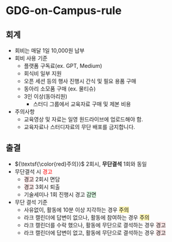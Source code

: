 # GDG-on-Campus-rule
## 회계
  - 회비는 매달 1일 10,000원 납부
  - 회비 사용 기준
    - 플랫폼 구독료(ex. GPT, Medium)
    - 회식비 일부 지원
    - 오픈 세션 등의 행사 진행시 간식 및 필요 용품 구매
    - 동아리 소모품 구매 (ex. 물티슈)
    - 3인 이상(동아리원)
      - 스터디 그룹에서 교육자료 구매 및 제본 비용
  - 주의사항
    - 교육영상 및 자료는 일영 원드라이브에 업로드해야 함.
    - 교육자료나 스터디자료의 무단 배포를 금지합니다.
## 출결
  - ${\textsf{\color{red}주의}}$ 2회시, **무단결석** 1회와 동일
  - 무단결석 시 <span style="color:red">경고</span>
    - <span style="background-color:#FFE6E6">경고</span> 2회시 면담
    - <span style="background-color:#FFE6E6">경고</span> 3회시 퇴출
    - 기술세미나 1회 진행시 경고 <span style="background-color:#DCFFE4">감면</span>
  - 무단 결석 기준
    - 사유없이, 활동에 10분 이상 지각하는 경우 <span style="background-color:#fff5b1">주의</span>
    - 라크 캘린더에 답변이 없으나, 활동에 참여하는 경우 <span style="background-color:#fff5b1">주의</span>
    - 라크 캘린더를 수락 했으나, 활동에 무단으로 결석하는 경우 <span style="background-color:#FFE6E6">경고</span>
    - 라크 캘린더에 답변이 없고, 활동에 무단으로 결석하는 경우 <span style="background-color:#FFE6E6">경고</span>
